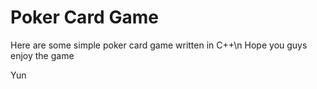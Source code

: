 # Poker Card Game

Here are some simple poker card game written in C++\n
Hope you guys enjoy the game

Yun
